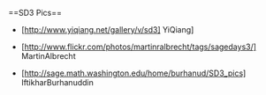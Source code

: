 ==SD3 Pics==

* [http://www.yiqiang.net/gallery/v/sd3] YiQiang]

* [http://www.flickr.com/photos/martinralbrecht/tags/sagedays3/] MartinAlbrecht

* [http://sage.math.washington.edu/home/burhanud/SD3_pics] IftikharBurhanuddin
